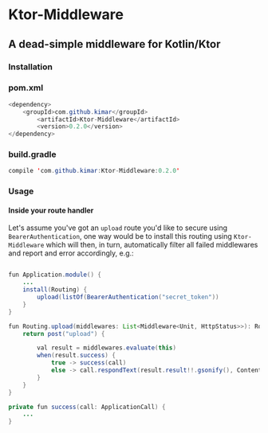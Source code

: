 # Ktor-Middleware

## A dead-simple middleware for Kotlin/Ktor

### Installation

### pom.xml

```java
<dependency>
	<groupId>com.github.kimar</groupId>
        <artifactId>Ktor-Middleware</artifactId>
        <version>0.2.0</version>
</dependency>
```

### build.gradle

```java
compile 'com.github.kimar:Ktor-Middleware:0.2.0'
```

### Usage

#### Inside your route handler

Let's assume you've got an `upload` route you'd like to secure using `BearerAuthentication`, one way would be to install this routing using `Ktor-Middleware` which will then, in turn, automatically filter all failed middlewares and report and error accordingly, e.g.:

```java

fun Application.module() {
	...
	install(Routing) {
		upload(listOf(BearerAuthentication("secret_token"))
	}
}

fun Routing.upload(middlewares: List<Middleware<Unit, HttpStatus>>): Route {
    return post("upload") {

        val result = middlewares.evaluate(this)
        when(result.success) {
            true -> success(call)
            else -> call.respondText(result.result!!.gsonify(), ContentType.Application.Json)
        }
    }
}

private fun success(call: ApplicationCall) {
	...
}
```
